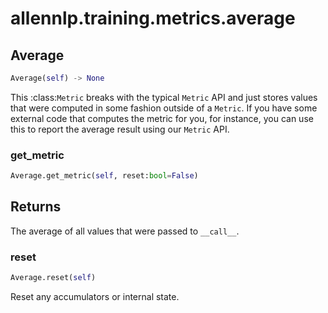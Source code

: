 # allennlp.training.metrics.average

## Average
```python
Average(self) -> None
```

This :class:`Metric` breaks with the typical ``Metric`` API and just stores values that were
computed in some fashion outside of a ``Metric``.  If you have some external code that computes
the metric for you, for instance, you can use this to report the average result using our
``Metric`` API.

### get_metric
```python
Average.get_metric(self, reset:bool=False)
```

Returns
-------
The average of all values that were passed to ``__call__``.

### reset
```python
Average.reset(self)
```

Reset any accumulators or internal state.

